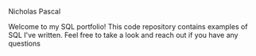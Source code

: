 Nicholas Pascal

Welcome to my SQL portfolio! This code repository contains examples of SQL I've written. Feel free to take a look and reach out if you have any questions
